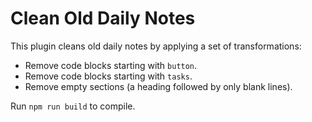 # Clean Old Daily Notes

This plugin cleans old daily notes by applying a set of transformations:

- Remove code blocks starting with `button`.
- Remove code blocks starting with `tasks`.
- Remove empty sections (a heading followed by only blank lines).

Run `npm run build` to compile.
